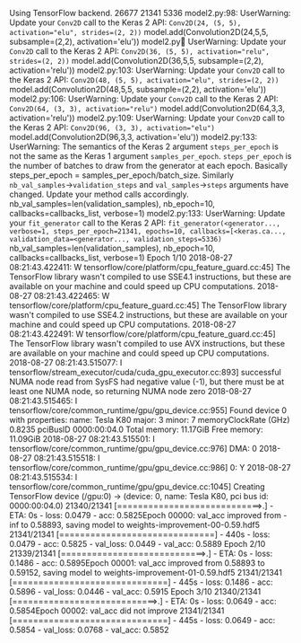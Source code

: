 Using TensorFlow backend.
26677
21341
5336
model2.py:98: UserWarning: Update your `Conv2D` call to the Keras 2 API: `Conv2D(24, (5, 5), activation="elu", strides=(2, 2))`
  model.add(Convolution2D(24,5,5, subsample=(2,2), activation='elu'))
model2.py:100: UserWarning: Update your `Conv2D` call to the Keras 2 API: `Conv2D(36, (5, 5), activation="relu", strides=(2, 2))`
  model.add(Convolution2D(36,5,5, subsample=(2,2), activation='relu'))
model2.py:103: UserWarning: Update your `Conv2D` call to the Keras 2 API: `Conv2D(48, (5, 5), activation="elu", strides=(2, 2))`
  model.add(Convolution2D(48,5,5, subsample=(2,2), activation='elu'))
model2.py:106: UserWarning: Update your `Conv2D` call to the Keras 2 API: `Conv2D(64, (3, 3), activation="relu")`
  model.add(Convolution2D(64,3,3, activation='relu'))
model2.py:109: UserWarning: Update your `Conv2D` call to the Keras 2 API: `Conv2D(96, (3, 3), activation="elu")`
  model.add(Convolution2D(96,3,3, activation='elu'))
model2.py:133: UserWarning: The semantics of the Keras 2 argument `steps_per_epoch` is not the same as the Keras 1 argument `samples_per_epoch`. `steps_per_epoch` is the number of batches to draw from the generator at each epoch. Basically steps_per_epoch = samples_per_epoch/batch_size. Similarly `nb_val_samples`->`validation_steps` and `val_samples`->`steps` arguments have changed. Update your method calls accordingly.
  nb_val_samples=len(validation_samples), nb_epoch=10, callbacks=callbacks_list, verbose=1)
model2.py:133: UserWarning: Update your `fit_generator` call to the Keras 2 API: `fit_generator(<generator..., verbose=1, steps_per_epoch=21341, epochs=10, callbacks=[<keras.ca..., validation_data=<generator..., validation_steps=5336)`
  nb_val_samples=len(validation_samples), nb_epoch=10, callbacks=callbacks_list, verbose=1)
Epoch 1/10
2018-08-27 08:21:43.422411: W tensorflow/core/platform/cpu_feature_guard.cc:45] The TensorFlow library wasn't compiled to use SSE4.1 instructions, but these are available on your machine and could speed up CPU computations.
2018-08-27 08:21:43.422465: W tensorflow/core/platform/cpu_feature_guard.cc:45] The TensorFlow library wasn't compiled to use SSE4.2 instructions, but these are available on your machine and could speed up CPU computations.
2018-08-27 08:21:43.422491: W tensorflow/core/platform/cpu_feature_guard.cc:45] The TensorFlow library wasn't compiled to use AVX instructions, but these are available on your machine and could speed up CPU computations.
2018-08-27 08:21:43.515077: I tensorflow/stream_executor/cuda/cuda_gpu_executor.cc:893] successful NUMA node read from SysFS had negative value (-1), but there must be at least one NUMA node, so returning NUMA node zero
2018-08-27 08:21:43.515465: I tensorflow/core/common_runtime/gpu/gpu_device.cc:955] Found device 0 with properties:
name: Tesla K80
major: 3 minor: 7 memoryClockRate (GHz) 0.8235
pciBusID 0000:00:04.0
Total memory: 11.17GiB
Free memory: 11.09GiB
2018-08-27 08:21:43.515501: I tensorflow/core/common_runtime/gpu/gpu_device.cc:976] DMA: 0
2018-08-27 08:21:43.515518: I tensorflow/core/common_runtime/gpu/gpu_device.cc:986] 0:   Y
2018-08-27 08:21:43.515534: I tensorflow/core/common_runtime/gpu/gpu_device.cc:1045] Creating TensorFlow device (/gpu:0) -> (device: 0, name: Tesla K80, pci bus id: 0000:00:04.0)
21340/21341 [============================>.] - ETA: 0s - loss: 0.0479 - acc: 0.5825Epoch 00000: val_acc improved from -inf to 0.58893, saving model to weights-improvement-00-0.59.hdf5
21341/21341 [==============================] - 440s - loss: 0.0479 - acc: 0.5825 - val_loss: 0.0449 - val_acc: 0.5889
Epoch 2/10
21339/21341 [============================>.] - ETA: 0s - loss: 0.1486 - acc: 0.5895Epoch 00001: val_acc improved from 0.58893 to 0.59152, saving model to weights-improvement-01-0.59.hdf5
21341/21341 [==============================] - 445s - loss: 0.1486 - acc: 0.5896 - val_loss: 0.0446 - val_acc: 0.5915
Epoch 3/10
21340/21341 [============================>.] - ETA: 0s - loss: 0.0649 - acc: 0.5854Epoch 00002: val_acc did not improve
21341/21341 [==============================] - 445s - loss: 0.0649 - acc: 0.5854 - val_loss: 0.0768 - val_acc: 0.5852